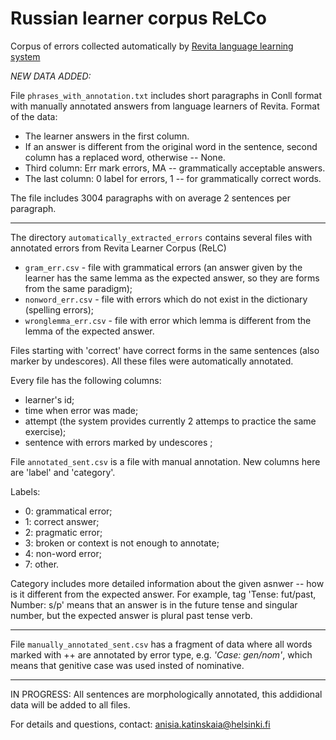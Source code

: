 # Russian learner corpus ReLCo
Corpus of errors collected automatically by [Revita language learning system](http://revita.cs.helsinki.fi/)


*NEW DATA ADDED:*

File `phrases_with_annotation.txt` includes short paragraphs in Conll format 
with manually annotated answers from language learners of Revita.
Format of the data: 

* The learner answers in the first column.
* If an answer is different from the original word in the sentence, 
 second column has a replaced word, otherwise -- None.
* Third column: Err mark errors, MA -- grammatically acceptable answers.
* The last column: 0 label for errors, 1 -- for grammatically correct words.
  
  
The file includes 3004 paragraphs with on average 2 sentences per paragraph.
________


The directory `automatically_extracted_errors` contains several files with annotated errors from Revita Learner Corpus (ReLC)

* `gram_err.csv` - file with grammatical errors (an answer given by the learner has the same lemma as the expected answer, so they are forms from the same paradigm);
* `nonword_err.csv` - file with errors which do not exist in the dictionary (spelling errors);
* `wronglemma_err.csv` - file with error which lemma is different from the lemma of the expected answer.

Files starting with 'correct' have correct forms in the same sentences (also marker by undescores).
All these files were automatically annotated.

Every file has the following columns: 
* learner's id; 
* time when error was made;
* attempt (the system provides currently 2 attemps to practice the same exercise);
* sentence with errors marked by undescores ;

File `annotated_sent.csv` is a file with manual annotation. New columns here are 'label' and 'category'.

Labels:
- 0: grammatical error;
- 1: correct answer;
- 2: pragmatic error;
- 3: broken or context is not enough to annotate;
- 4: non-word error;
- 7: other.

Category includes more detailed information about the given asnwer -- how is it different from the expected answer. 
For example, tag 'Tense: fut/past, Number: s/p' means that an answer is in the future tense and singular number, but the expected answer is plural past tense verb. 

____ 

File `manually_annotated_sent.csv` has a fragment of data where all words
marked with ++ are annotated by error type, e.g. *'Case: gen/nom'*, which means
that genitive case was  used insted of nominative.

______

IN PROGRESS: 
All sentences are morphologically annotated, this addidional data will be added to all files.

For details and questions, contact: anisia.katinskaia@helsinki.fi
